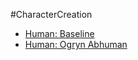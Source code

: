 #CharacterCreation 
- [Human: Baseline](</LifePath/HumanBaseline.md>)
- [Human: Ogryn Abhuman](/LifePath/HumanOgryn.md)